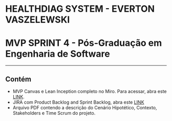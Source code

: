 # HEALTHDIAG SYSTEM - EVERTON VASZELEWSKI
# MVP SPRINT 4 - Pós-Graduação em Engenharia de Software

---
## Contém

- MVP Canvas e Lean Inception completo no Miro. Para acessar, abra este [LINK](https://miro.com/app/board/uXjVKcTozKY=/?share_link_id=775719527704).
- JIRA com Product Backlog and Sprint Backlog, abra este [LINK](https://evertonvaszelewski.atlassian.net/jira/software/projects/SCRUM/boards/1/backlog?atlOrigin=eyJpIjoiZTE3MTE3NWIzYTg4NDBjNmE3ZTQyNTcyNmU2YzJhOGEiLCJwIjoiaiJ9)
- Arquivo PDF contendo a descrição do Cenário Hipotético, Contexto, Stakeholders e Time Scrum do projeto.
